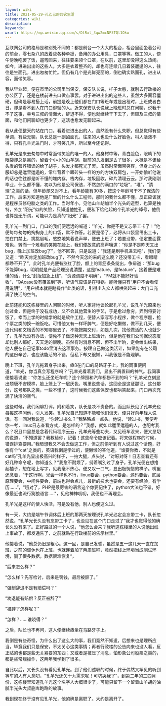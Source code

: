 ```yaml
---
layout: wiki
title: 2021-05-29-孔乙己的码农生活
categories: wiki
description: 
keywords: 
wxurl: https://mp.weixin.qq.com/s/DlRxt_3qw2mcNP5TQl1Okw
---
```



互联网公司的格局是和别处不同的：都是前台一个大大的柜台，柜台里面坐着公司的前台，零七杂八的放着些各种单据，备用的办公用具，口罩等等。做工的人，傍午傍晚吃罢了饭，遛弯回来，往往要来领个口罩，在以前，这里却没得这么热闹。如今，进进出出的这些人，大多是衣着整齐的，却也有连续几日着装邋遢的人，往往是生面孔，进出匆匆忙忙。但仍有几个是光鲜亮丽的，倒也确实熟面孔，进出从容，面带笑容。

我从毕业起，便在市里的公司里当保安，保安队长说，样子太憨，就别去行政楼的办公区了，还是在楼前进去口做点事罢。对于进进出出的这些人，虽然大多面容僵硬，但确是容易搭上话，前提是晚上他们都在门口等班车或是出租时，上班或者白日，却是看不到人在门口徘徊的人。近来保安队长说我上晚班时总在闲聊，说我干不了这事，幸亏三叔的情面大，辞退不得，便也就继续干下去了，但顾及三叔的情面，和他们闲聊却也更少了，这活也愈发无聊起来。


我从此便整天的站在门口，看着进进出出的人。虽然没有什么失职，但总觉得有些单调，有些无聊。队长总是一副凶面孔，往来的人也没什么好脸色，叫人活泼不得，只有孔羊光进门时，才可笑几声，所以至今还记得。


孔羊光是来去匆匆中时常面带笑脸的唯一的人。他身材中等，青白脸色，眼睛下的眼袋却总是黑的，留着个小小的山羊胡，额前的头发倒是丢了很多，大概是本该给头发的营养错误的给了胡子，头发才都死光了罢。虽然时常面带笑容，但身上的衣服却总是邋里邋遢的，常年背着个跟砖头一样的方的方块双肩包，一开始偷听他说的话也往往都是听不懂的堆内存，栈内存，垃圾回收，碎片清理云云。那时我刚刚毕业，什么都不懂，初以为他是公司保洁，不然怎的满口的“垃圾”，“堆”，“清理”之类的话，但年龄却又对不上，看年龄能有30多，按这个年龄可干不了保洁的工作。后来方知道他是厂里的什么什么工程师，那时的我什么都不懂，反正应该就是程序员修电脑之类的工作。当时年小，见他山羊胡加半个光头的造型，也算是独特，外加“阳光”似的笑脸，只知道他姓孔，便私下给他起的个孔羊光的绰号，他倒也算是无所谓，可能以为是真的“阳光”了罢。

孔羊光一到门口，门口的我们便远远的喊道：“羊光，你是不是又忘带工卡了！”他便每每匆匆的掏掏身上的口袋，默不作答。若要是带了，必将从口袋里甩出工卡，拍在门禁上，挑挑眉毛，憨憨地笑着说声早，便去上班了；若要没带，便定要面露难色，转而一个难看的笑摊在脸上，我们便故意的高声嚷道：“你是不是昨天又出bug，晚上加班改bug了”，他不回答，只是说道：“我还是刷手机进去吧”，我们便又道：“昨天肯定加班改bug了，不然今天怎的来的这么晚？还没带工卡，看眼睛都睁不开了”，此时孔羊光便有涨红了脸，额上的青筋条条绽出，争辩道：“那bug不能算bug，明明就是产品经理没说清楚，这是feature，是feature”，接着便是难懂的话，什么“封版加急上线”，“资源调度不明确”，“PM就不能好好验收”，“QAcase没有覆盖到”等，听语气应该是在甩锅。能听懂只有“用户不会看使用说明”，“用户根本就是瞎操作”此类的话，引得出入众人都哄笑起来：大门口充满了快活的空气。


此前还能和这栋楼里的人闲聊的时候，听人家背地谈论起孔羊光，说孔羊光原来也创过业，但是终于没有成功，又不会其他营生的手艺，于是愈过愈穷，弄到将要讨饭了，幸而上学的时候学的就是软件工程，便替人家写写小程序，做个程序题，抢个票之类的换一碗饭吃。可惜他又有一样坏脾气，便是好吃懒做，做不到几天，便连代码和文档丢的不知哪里去了，不能按期交付，如是几次，找他做活的人也就少了，孔羊光没有办法，便免不了做这种天天上班活计，但是他在我们公司据说态度却比别人都好，天天走的很晚。虽然有时消息不回，但不出半晌，定会给出结果，他人便在自己记事todo里消去这项事务。按理自己做这类活计，如果能有在公司的这份辛苦，也应该能活的不错，但私下却又很懒，叫我很是不能理解。


晚上下班，孔羊光拖着身子出来，瘫ß在门口的马路牙子上，我的同事便问道，“羊光，你当真会写程序吗？”孔羊光看着我们，显出不屑置辩的神气。我同事便接着说道：“你怎么还坐班车呢？连个牌照和汽车都捞不到的吗？”孔羊光立刻显出颓唐不安模样，脸上笼上了一层灰色，嘴里说些话，这回全是这证那证，这分那分，这号那队之类，一些不懂了，这时候我们这些保安也都哄笑起来，门口再次充满了快活的空气。


这些时候，我们闲聊打诨，附和着笑，队长是决不责备的。而且队长见了孔羊光也每每这样问他，引人发笑。孔羊光自己知道不能和他们谈天，便只好向年轻人说话。有一回对我说道，“你读过书么？”我略略点一点头。他说，“读过书，我便考你一考，linux日志查看方式，是怎样的？”我想，就如此邋里邋遢的人，也配考我么？况且口里总是念着代码程序云云，孔羊光等些功夫，又见班车没来，便又恳切的说道，“不知道罢？我教给你，记着！这些命令应该记着。将来做程序的时候，错误排查要用。”我暗想我又不会去做这工作，但之前偷听到有人说过这个话题，好像有个“cat”之类的，英语我倒是学过的，便懒懒的答他道，“谁要你教，不就是cat吗”孔羊光显出极高兴的样子，一拍大腿，点头说，“对呀对呀！日志查看还有好几种命令呢，你知道么？”我愈不耐烦了，努着嘴別过了身子。孔羊光便在想撸起袖子，想在地上写字，见我毫不热心，便又叹一口气，显出极惋惜的样子。嘴里还念着，“干这行啊，光会一样也不行，linux要会，python要会，源码要会，底层原理要会，中间件要会，前端也得会点儿，最新的技术也要会，还要有经验，有学历......”，"哦对了，PHP是最厉害的语言这个你要记住了，python大法也不错，好像最近也流行狗狼语言....."，见他神神叨叨，我便也不再理会。


孔羊光是这样的使人快活，可是没有他，别人也便这么过。


有一天，大约是端午节调休后上班的那两天按理说孔羊光必定会忘带工卡，队长忽然说，“孔羊光长久没有忘带工卡了，也没见在这个门口走过了”我才也觉得他的确长久没有来了。正好路过的一个人说，“他怎么会来？我听这栋楼里的人说他出线上事故了，都发通告了，之前就贴在行政楼前的告示栏里。”

他接着说，“他总仍旧是粗心。这一回，是自己发昏，虽然是五一这几天一直在加班，之前的调休也在上班，也就连着加了两周班吧，竟然把线上环境当成测试环境，删了很多数据，数据很难恢复“，

“后来怎么样？”

“怎么样？先写检讨，后来是罚钱，最后被辞了。”

“强制辞退不是有赔偿吗？”

“劝退能有赔偿？反正被辞了”

“被辞了怎样呢？”

“怎样？……谁晓得？”

之后，队长也不再问，这人便继续瘫坐在马路牙子上。


我倒是有些奇怪，为什么出了这么大的事，我们竟然不知道，后想来也是理所应当，毕竟我们只是保安，不太关心这类事情；再者行政楼的公告向来也没人看，反正贴的也都是些无关紧要的东西；又或者是被压了消息，怕形象公司股票之类的，都是些常规操作，这两年我学到了很多。


自此以后，又长久没有看见孔羊光。到了他们述职的时候，终于偶然又罕见的听到等车的人有人念叨，“孔羊光还欠十九需求呢！可坑哭我了”，到第二年的三四月份，这栋楼里知道孔羊光这个名字人大概很少了，可能只留下一个留着山羊胡的油腻半光头大叔删库跑路的故事。



我到现在终于没有见孔羊光，他的确是离职了。大约是离开了。

